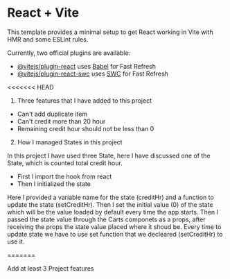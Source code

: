 # React + Vite

This template provides a minimal setup to get React working in Vite with HMR and some ESLint rules.

Currently, two official plugins are available:

- [@vitejs/plugin-react](https://github.com/vitejs/vite-plugin-react/blob/main/packages/plugin-react/README.md) uses [Babel](https://babeljs.io/) for Fast Refresh
- [@vitejs/plugin-react-swc](https://github.com/vitejs/vite-plugin-react-swc) uses [SWC](https://swc.rs/) for Fast Refresh



<<<<<<< HEAD
1. Three features that I have added to this project

- Can't add duplicate item
- Can't credit more than 20 hour
- Remaining credit hour should not be less than 0


2. How I managed States in this project

In this project I have used three State, here I have discussed one of the State, which is counted total credit hour.
- First I import the hook from react
- Then I initialized the state

Here I provided a variable name for the state (creditHr) and a function to update the state (setCreditHr). Then I set the initial value (0) of the state which will be the value loaded by default every time the app starts.
Then I passed the state value through the Carts componets as a props, after receiving the props the state value placed where it shoud be. Every time to update state we have to use set function that we  decleared (setCreditHr) to use it.


=======

Add at least 3 Project features


